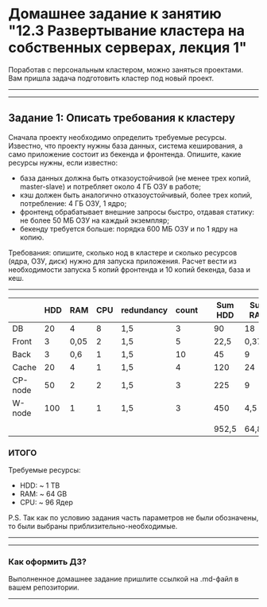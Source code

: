 # Домашнее задание к занятию "12.3 Развертывание кластера на собственных серверах, лекция 1"
Поработав с персональным кластером, можно заняться проектами. Вам пришла задача подготовить кластер под новый проект.

---
---
## Задание 1: Описать требования к кластеру
Сначала проекту необходимо определить требуемые ресурсы. Известно, что проекту нужны база данных, система кеширования, а само приложение состоит из бекенда и фронтенда. Опишите, какие ресурсы нужны, если известно:

* база данных должна быть отказоустойчивой (не менее трех копий, master-slave) и потребляет около 4 ГБ ОЗУ в работе;
* кэш должен быть аналогично отказоустойчивый, более трех копий, потребление: 4 ГБ ОЗУ, 1 ядро;
* фронтенд обрабатывает внешние запросы быстро, отдавая статику: не более 50 МБ ОЗУ на каждый экземпляр;
* бекенду требуется больше: порядка 600 МБ ОЗУ и по 1 ядру на копию.

Требования: опишите, сколько нод в кластере и сколько ресурсов (ядра, ОЗУ, диск) нужно для запуска приложения. Расчет вести из необходимости запуска 5 копий фронтенда и 10 копий бекенда, база и кеш.

---

|         |HDD  |RAM  |CPU  |redundancy |count  |     |Sum HDD  |Sum RAM  |Sum CPU  |
|---      |---  |---  |---  |---        |---    |---  |---      |---      |---      |
|DB       |20   |4    |8    |1,5        |3      |     |90       |18       |36       |
|Front    |3    |0,05 |2    |1,5        |5      |     |22,5     |0,375    |15       |
|Back     |3    |0,6  |1    |1,5        |10     |     |45       |9        |15       |
|Cache    |20   |4    |1    |1,5        |4      |     |120      |24       |6        |
|CP-node  |50   |2    |2    |1,5        |3      |     |225      |9        |9        |
|W-node   |100  |1    |1    |1,5        |3      |     |450      |4,5      |4,5      |
|         |     |     |     |           |       |     |         |         |         |
|         |     |     |     |           |       |     |952,5    |64,875   |85,5     |

### ИТОГО

Требуемые ресурсы:
- HDD:  ~ 1 TB
- RAM:  ~ 64 GB
- CPU:  ~ 96 Ядер

P.S. Так как по условию задания часть параметров не были обозначены, то были выбраны приблизительно-необходимые. 

---
---

### Как оформить ДЗ?

Выполненное домашнее задание пришлите ссылкой на .md-файл в вашем репозитории.

---
